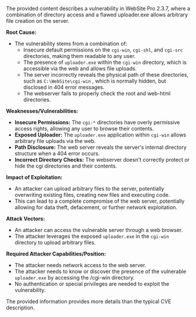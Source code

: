 The provided content describes a vulnerability in WebSite Pro 2.3.7, where a combination of directory access and a flawed uploader.exe allows arbitrary file creation on the server.

**Root Cause:**
- The vulnerability stems from a combination of:
    - Insecure default permissions on the `cgi-win`, `cgi-shl`, and `cgi-src` directories, making them readable to any user.
    - The presence of `uploader.exe` within the `cgi-win` directory, which is accessible via the web and allows file uploads.
    - The server incorrectly reveals the physical path of these directories, such as `C:\WebSite\cgi-win` , which is normally hidden, but disclosed in 404 error messages.
    - The webserver fails to properly check the root and web-html directories.

**Weaknesses/Vulnerabilities:**
- **Insecure Permissions:** The `cgi-*` directories have overly permissive access rights, allowing any user to browse their contents.
- **Exposed Uploader:** The `uploader.exe` application within `cgi-win` allows arbitrary file uploads via the web.
- **Path Disclosure:** The web server reveals the server's internal directory structure when a 404 error occurs.
- **Incorrect Directory Checks:** The webserver doesn't correctly protect or hide the cgi directories and their contents.

**Impact of Exploitation:**
- An attacker can upload arbitrary files to the server, potentially overwriting existing files, creating new files and executing code.
- This can lead to a complete compromise of the web server, potentially allowing for data theft, defacement, or further network exploitation.

**Attack Vectors:**
- An attacker can access the vulnerable server through a web browser.
- The attacker leverages the exposed `uploader.exe` in the `cgi-win` directory to upload arbitrary files.

**Required Attacker Capabilities/Position:**
- The attacker needs network access to the web server.
- The attacker needs to know or discover the presence of the vulnerable `uploader.exe` by accessing the /cgi-win directory.
- No authentication or special privileges are needed to exploit the vulnerability.

The provided information provides more details than the typical CVE description.